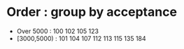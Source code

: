 # Order : group by acceptance

* Over 5000   : 100 102 105 123
* [3000,5000) : 101 104 107 112 113 115 135 184
